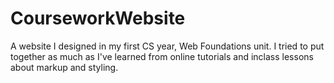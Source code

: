 # CourseworkWebsite
A website I designed in my first CS year, Web Foundations unit.
I tried to put together as much as I've learned from online tutorials and inclass lessons about markup and styling.

